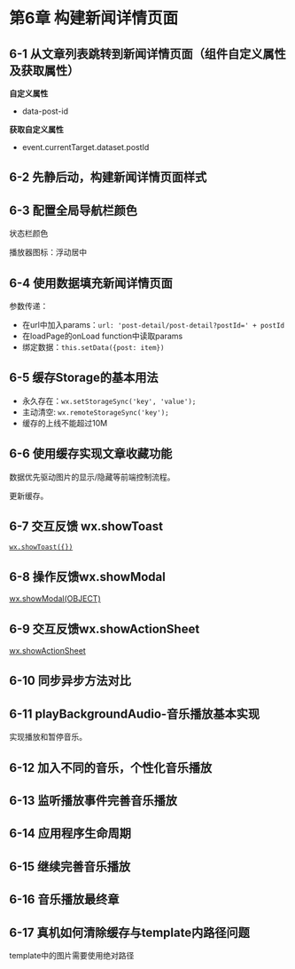 # 第6章 构建新闻详情页面

## 6-1 从文章列表跳转到新闻详情页面（组件自定义属性及获取属性）

**自定义属性**

- data-post-id

**获取自定义属性**

- event.currentTarget.dataset.postId

## 6-2 先静后动，构建新闻详情页面样式

## 6-3 配置全局导航栏颜色

状态栏颜色

播放器图标：浮动居中

## 6-4 使用数据填充新闻详情页面

参数传递：

- 在url中加入params：`url: 'post-detail/post-detail?postId=' + postId`
- 在loadPage的onLoad function中读取params
- 绑定数据：`this.setData({post: item})`

## 6-5 缓存Storage的基本用法

- 永久存在：`wx.setStorageSync('key', 'value');`
- 主动清空: `wx.remoteStorageSync('key');`
- 缓存的上线不能超过10M

## 6-6 使用缓存实现文章收藏功能

数据优先驱动图片的显示/隐藏等前端控制流程。

更新缓存。

## 6-7 交互反馈 wx.showToast

[`wx.showToast({})`](https://mp.weixin.qq.com/debug/wxadoc/dev/api/api-react.html#wxshowtoastobject)

## 6-8 操作反馈wx.showModal

[wx.showModal(OBJECT)](https://mp.weixin.qq.com/debug/wxadoc/dev/api/api-react.html#wxshowmodalobject)

## 6-9 交互反馈wx.showActionSheet

[wx.showActionSheet](https://mp.weixin.qq.com/debug/wxadoc/dev/api/api-react.html#wxshowactionsheetobject)

## 6-10 同步异步方法对比

## 6-11 playBackgroundAudio-音乐播放基本实现

实现播放和暂停音乐。

## 6-12 加入不同的音乐，个性化音乐播放

## 6-13 监听播放事件完善音乐播放

## 6-14 应用程序生命周期

## 6-15 继续完善音乐播放

## 6-16 音乐播放最终章

## 6-17 真机如何清除缓存与template内路径问题

template中的图片需要使用绝对路径
